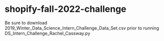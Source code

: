 # shopify-fall-2022-challenge
Be sure to download 2019_Winter_Data_Science_Intern_Challenge_Data_Set.csv prior to running DS_Intern_Challenge_Rachel_Cassway.py 
